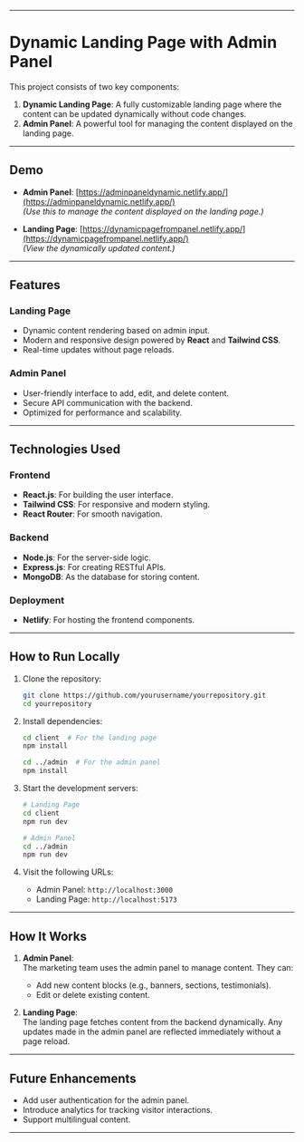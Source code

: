 
---

# **Dynamic Landing Page with Admin Panel**

This project consists of two key components:
1. **Dynamic Landing Page**: A fully customizable landing page where the content can be updated dynamically without code changes.
2. **Admin Panel**: A powerful tool for managing the content displayed on the landing page.

---

## **Demo**

- **Admin Panel**: [https://adminpaneldynamic.netlify.app/](https://adminpaneldynamic.netlify.app/)  
  *(Use this to manage the content displayed on the landing page.)*

- **Landing Page**: [https://dynamicpagefrompanel.netlify.app/](https://dynamicpagefrompanel.netlify.app/)  
  *(View the dynamically updated content.)*

---

## **Features**

### **Landing Page**
- Dynamic content rendering based on admin input.
- Modern and responsive design powered by **React** and **Tailwind CSS**.
- Real-time updates without page reloads.

### **Admin Panel**
- User-friendly interface to add, edit, and delete content.
- Secure API communication with the backend.
- Optimized for performance and scalability.

---

## **Technologies Used**

### **Frontend**
- **React.js**: For building the user interface.
- **Tailwind CSS**: For responsive and modern styling.
- **React Router**: For smooth navigation.

### **Backend**
- **Node.js**: For the server-side logic.
- **Express.js**: For creating RESTful APIs.
- **MongoDB**: As the database for storing content.

### **Deployment**
- **Netlify**: For hosting the frontend components.

---

## **How to Run Locally**

1. Clone the repository:
   ```bash
   git clone https://github.com/yourusername/yourrepository.git
   cd yourrepository
   ```

2. Install dependencies:
   ```bash
   cd client  # For the landing page
   npm install

   cd ../admin  # For the admin panel
   npm install
   ```

3. Start the development servers:
   ```bash
   # Landing Page
   cd client
   npm run dev

   # Admin Panel
   cd ../admin
   npm run dev
   ```

4. Visit the following URLs:
   - Admin Panel: `http://localhost:3000`
   - Landing Page: `http://localhost:5173`

---

## **How It Works**

1. **Admin Panel**:  
   The marketing team uses the admin panel to manage content. They can:
   - Add new content blocks (e.g., banners, sections, testimonials).
   - Edit or delete existing content.

2. **Landing Page**:  
   The landing page fetches content from the backend dynamically. Any updates made in the admin panel are reflected immediately without a page reload.

---


## **Future Enhancements**
- Add user authentication for the admin panel.
- Introduce analytics for tracking visitor interactions.
- Support multilingual content.

---
